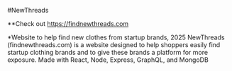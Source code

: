 #NewThreads

**Check out https://findnewthreads.com

*Website to help find new clothes from startup brands, 2025
NewThreads (findnewthreads.com) is a website designed to help shoppers easily find startup clothing brands and to give these brands a platform for more exposure. Made with React, Node, Express, GraphQL, and MongoDB

